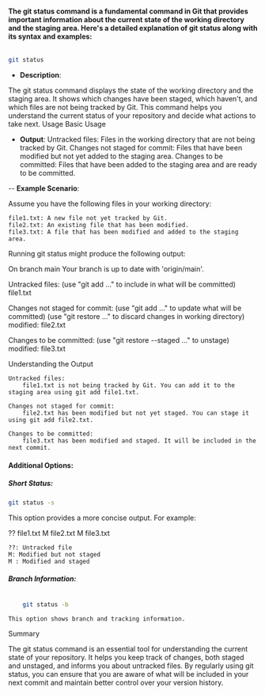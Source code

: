 #### The git status command is a fundamental command in Git that provides important information about the current state of the working directory and the staging area. Here's a detailed explanation of git status along with its syntax and examples:

```sh

git status
```

- **Description**:


The git status command displays the state of the working directory and the staging area. It shows which changes have been staged, which haven't, and which files are not being tracked by Git. This command helps you understand the current status of your repository and decide what actions to take next.
Usage
Basic Usage


- **Output**: 
        Untracked files: Files in the working directory that are not being tracked by Git.
        Changes not staged for commit: Files that have been modified but not yet added to the staging area.
        Changes to be committed: Files that have been added to the staging area and are ready to be committed.

-- **Example Scenario**:

Assume you have the following files in your working directory:

    file1.txt: A new file not yet tracked by Git.
    file2.txt: An existing file that has been modified.
    file3.txt: A file that has been modified and added to the staging area.

Running git status might produce the following output:

On branch main
Your branch is up to date with 'origin/main'.

Untracked files:
  (use "git add <file>..." to include in what will be committed)
    file1.txt

Changes not staged for commit:
  (use "git add <file>..." to update what will be committed)
  (use "git restore <file>..." to discard changes in working directory)
    modified:   file2.txt

Changes to be committed:
  (use "git restore --staged <file>..." to unstage)
    modified:   file3.txt

Understanding the Output

    Untracked files:
        file1.txt is not being tracked by Git. You can add it to the staging area using git add file1.txt.

    Changes not staged for commit:
        file2.txt has been modified but not yet staged. You can stage it using git add file2.txt.

    Changes to be committed:
        file3.txt has been modified and staged. It will be included in the next commit.

#### Additional Options:
##### Short Status:

```sh
git status -s
```
This option provides a more concise output. For example:


?? file1.txt
 M file2.txt
M  file3.txt

    ??: Untracked file
    M: Modified but not staged
    M : Modified and staged

##### Branch Information:
```sh

    git status -b
```

    This option shows branch and tracking information.

Summary

The git status command is an essential tool for understanding the current state of your repository. It helps you keep track of changes, both staged and unstaged, and informs you about untracked files. By regularly using git status, you can ensure that you are aware of what will be included in your next commit and maintain better control over your version history.